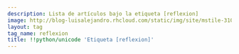 ```yaml
---
description: Lista de artículos bajo la etiqueta [reflexion]
image: http://blog-luisalejandro.rhcloud.com/static/img/site/mstile-310x310.png
layout: tag
tag_name: reflexion
title: !!python/unicode 'Etiqueta [reflexion]'
---
```

